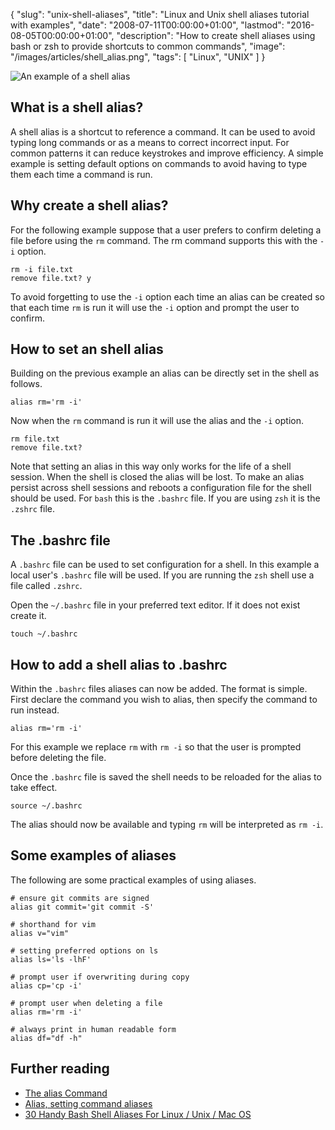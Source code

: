 {
  "slug": "unix-shell-aliases",
  "title": "Linux and Unix shell aliases tutorial with examples",
  "date": "2008-07-11T00:00:00+01:00",
  "lastmod": "2016-08-05T00:00:00+01:00",
  "description": "How to create shell aliases using bash or zsh to provide shortcuts to common commands",
  "image": "/images/articles/shell_alias.png",
  "tags": [
    "Linux",
    "UNIX"
  ]
}

![An example of a shell alias][4]

## What is a shell alias?

A shell alias is a shortcut to reference a command. It can be used to avoid typing long commands or as a means to correct incorrect input. For common patterns it can reduce keystrokes and improve efficiency. A simple example is setting default options on commands to avoid having to type them each time a command is run. 

## Why create a shell alias?

For the following example suppose that a user prefers to confirm deleting a file before using the `rm` command. The rm command supports this with the `-i` option.

    rm -i file.txt
    remove file.txt? y

To avoid forgetting to use the `-i` option each time an alias can be created so that each time `rm` is run it will use the `-i` option and prompt the user to confirm.

## How to set an shell alias

Building on the previous example an alias can be directly set in the shell as follows.

    alias rm='rm -i'
  
Now when the `rm` command is run it will use the alias and the `-i` option. 

    rm file.txt
    remove file.txt?     

Note that setting an alias in this way only works for the life of a shell session. When the shell is closed the alias  will be lost. To make an alias persist across shell sessions and reboots a configuration file for the shell should be used. For `bash` this is the `.bashrc` file. If you are using `zsh` it is the `.zshrc` file.

## The .bashrc file

A `.bashrc` file can be used to set configuration for a shell. In this example a local user's `.bashrc` file will be used. If you are running the `zsh` shell use a file called `.zshrc`. 

Open the `~/.bashrc` file in your preferred text editor. If it does not exist create it.

    touch ~/.bashrc

## How to add a shell alias to .bashrc

Within the `.bashrc` files aliases can now be added. The format is simple. First declare the command you wish to alias, then specify the command to run instead. 

    alias rm='rm -i'

For this example we replace `rm` with `rm -i` so that the user is prompted before deleting the file.

Once the `.bashrc` file is saved the shell needs to be reloaded for the alias to take effect.

    source ~/.bashrc

The alias should now be available and typing `rm` will be interpreted as `rm -i`. 

## Some examples of aliases

The following are some practical examples of using aliases.

    # ensure git commits are signed
    alias git commit='git commit -S'

    # shorthand for vim
    alias v="vim"

    # setting preferred options on ls
    alias ls='ls -lhF' 

    # prompt user if overwriting during copy
    alias cp='cp -i'

    # prompt user when deleting a file
    alias rm='rm -i'

    # always print in human readable form
    alias df="df -h"

## Further reading

* [The alias Command][1]
* [Alias, setting command aliases][2]
* [30 Handy Bash Shell Aliases For Linux / Unix / Mac OS][3]


[1]: http://www.linfo.org/alias.html
[2]: http://www.linuxhowtos.org/Tips%20and%20Tricks/command_aliases.htm
[3]: http://www.cyberciti.biz/tips/bash-aliases-mac-centos-linux-unix.html
[4]: https://shapeshed.com/images/articles/shell_alias.png
